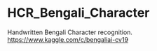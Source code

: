 # HCR_Bengali_Character
Handwritten Bengali Character recognition. https://www.kaggle.com/c/bengaliai-cv19
